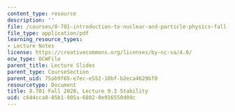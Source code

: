 ```yaml
---
content_type: resource
description: ''
file: /courses/8-701-introduction-to-nuclear-and-particle-physics-fall-2020/c644cca885b1905a68020e916550d09c_MIT8_701f20_lec9.3.pdf
file_type: application/pdf
learning_resource_types:
- Lecture Notes
license: https://creativecommons.org/licenses/by-nc-sa/4.0/
ocw_type: OCWFile
parent_title: Lecture Slides
parent_type: CourseSection
parent_uid: 75ab9f65-e7ec-e552-10bf-b2eca4629bf0
resourcetype: Document
title: 8.701 Fall 2020, Lecture 9.3 Stability
uid: c644cca8-85b1-905a-6802-0e916550d09c
---
```

